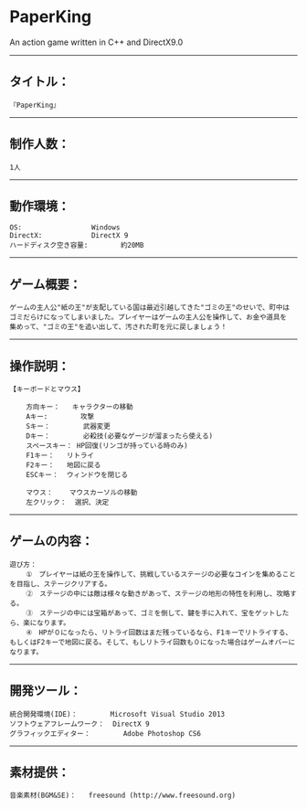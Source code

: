 # PaperKing
An action game written in C++ and DirectX9.0

---------------------------------------------------------------------------------
タイトル：
---------------------------------------------------------------------------------
	『PaperKing』

---------------------------------------------------------------------------------
制作人数：
---------------------------------------------------------------------------------
	1人

---------------------------------------------------------------------------------
動作環境：
---------------------------------------------------------------------------------
	OS: 				Windows
	DirectX: 			DirectX 9
	ハードディスク空き容量:		約20MB
	
---------------------------------------------------------------------------------
ゲーム概要：
---------------------------------------------------------------------------------
	ゲームの主人公"紙の王"が支配している国は最近引越してきた"ゴミの王"のせいで、町中は
	ゴミだらけになってしまいました。プレイヤーはゲームの主人公を操作して、お金や道具を
	集めって、"ゴミの王"を追い出して、汚された町を元に戻しましょう！
	
---------------------------------------------------------------------------------
操作説明：
---------------------------------------------------------------------------------
	【キーボードとマウス】

		方向キー：	キャラクターの移動
		Aキー:		攻撃
		Sキー：		武器変更
		Dキー：		必殺技(必要なゲージが溜まったら使える)
		スペースキー：	HP回復(リンゴが持っている時のみ)
		F1キー：	リトライ
		F2キー：	地図に戻る
		ESCキー：	ウィンドウを閉じる
	
		マウス：	マウスカーソルの移動
		左クリック：	選択、決定

---------------------------------------------------------------------------------
ゲームの内容：
---------------------------------------------------------------------------------
	遊び方：
		①　プレイヤーは紙の王を操作して、挑戦しているステージの必要なコインを集めることを目指し、ステージクリアする。
		②　ステージの中には敵は様々な動きがあって、ステージの地形の特性を利用し、攻略する。
		③　ステージの中には宝箱があって、ゴミを倒して、鍵を手に入れて、宝をゲットしたら、楽になります。
		④　HPが０になったら、リトライ回数はまだ残っているなら、F1キーでリトライする、もしくはF2キーで地図に戻る。そして、もしリトライ回数も０になった場合はゲームオバーになります。

---------------------------------------------------------------------------------
開発ツール：
---------------------------------------------------------------------------------
	統合開発環境(IDE)：		Microsoft Visual Studio 2013
	ソフトウェアフレームワーク：	DirectX 9
	グラフィックエディター：		Adobe Photoshop CS6

---------------------------------------------------------------------------------
素材提供：
---------------------------------------------------------------------------------
	音楽素材(BGM&SE)：	freesound (http://www.freesound.org)
